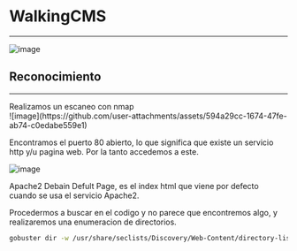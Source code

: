 <h1>WalkingCMS</h1>
<hr>

![image](https://github.com/user-attachments/assets/5cc1132d-f3cf-4faf-a761-11e365515ce4)

<h2>Reconocimiento</h2>
<hr>
Realizamos un escaneo con nmap

<br>
![image](https://github.com/user-attachments/assets/594a29cc-1674-47fe-ab74-c0edabe559e1)

Encontramos el puerto 80 abierto, lo que significa que existe un servicio http y/u pagina web.
Por la tanto accedemos a este.

![image](https://github.com/user-attachments/assets/65e56ea0-f959-423b-8759-aab8fbcfb42e)

Apache2 Debain Defult Page, es el index html que viene por defecto cuando se usa el servicio Apache2.

Procedermos a buscar en el codigo y no parece que encontremos algo, y realizaremos una enumeracion de directorios.
```bash
gobuster dir -w /usr/share/seclists/Discovery/Web-Content/directory-list-2.3-medium.txt -u http://172.17.0.2/ -t 100 -x php,html,git,js
```

